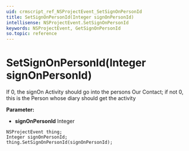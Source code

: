 ```yaml
---
uid: crmscript_ref_NSProjectEvent_SetSignOnPersonId
title: SetSignOnPersonId(Integer signOnPersonId)
intellisense: NSProjectEvent.SetSignOnPersonId
keywords: NSProjectEvent, GetSignOnPersonId
so.topic: reference
---
```


# SetSignOnPersonId(Integer signOnPersonId)

If 0, the signOn Activity should go into the persons Our Contact; if not 0, this is the Person whose diary should get the activity

**Parameter:** 
 - **signOnPersonId** Integer

```crmscript
NSProjectEvent thing;
Integer signOnPersonId;
thing.SetSignOnPersonId(signOnPersonId);
```

